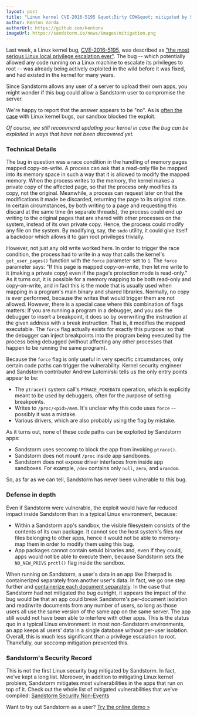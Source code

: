 ```yaml
---
layout: post
title: "Linux kernel CVE-2016-5195 &quot;Dirty COW&quot; mitigated by Sandstorm"
author: Kenton Varda
authorUrl: https://github.com/kentonv
imageUrl: https://sandstorm.io/news/images/mitigation.png
---
```


Last week, a Linux kernel bug, [CVE-2016-5195](https://www.google.com/search?q=CVE-2016-5195), was described as ["the most serious Linux local privilege escalation ever"](http://arstechnica.com/security/2016/10/most-serious-linux-privilege-escalation-bug-ever-is-under-active-exploit/). The bug -- which potentially allowed any code running on a Linux machine to escalate its privileges to root -- was already being actively exploited in the wild before it was fixed, and had existed in the kernel for many years.

Since Sandstorm allows any user of a server to upload their own apps, you might wonder if this bug could allow a Sandstorm user to compromise the server.

We're happy to report that the answer appears to be "no". As is [often the case](https://docs.sandstorm.io/en/latest/using/security-non-events/#linux-kernel) with Linux kernel bugs, our sandbox blocked the exploit.

_Of course, we still recommend updating your kernel in case the bug can be exploited in ways that have not been discovered yet._

### Technical Details

The bug in question was a race condition in the handling of memory pages mapped copy-on-write. A process can ask that a read-only file be mapped into its memory space in such a way that it is allowed to modify the mapped memory. When the process writes to the memory, the kernel makes a private copy of the affected page, so that the process only modifies its copy, not the original. Meanwhile, a process can request later on that the modifications it made be discarded, returning the page to its original state. In certain circumstances, by both writing to a page and requesting this discard at the same time (in separate threads), the process could end up writing to the original pages that are shared with other processes on the system, instead of its own private copy. Hence, the process could modify any file on the system. By modifying, say, the `sudo` utility, it could give itself a backdoor which allows it to gain root privileges trivially.

However, not just any old write worked here. In order to trigger the race condition, the process had to write in a way that calls the kernel's `get_user_pages()` function with the `force` parameter set to `1`. The `force` parameter says: "If this page is mapped copy-on-write, then let me write to it (making a private copy) even if the page's protection mode is read-only." As it turns out, it is possible for a memory mapping to be both read-only and copy-on-write, and in fact this is the mode that is usually used when mapping in a program's main binary and shared libraries. Normally, no copy is ever performed, because the writes that would trigger them are not allowed. However, there is a special case where this combination of flags matters: If you are running a program in a debugger, and you ask the debugger to insert a breakpoint, it does so by overwriting the instruction at the given address with a break instruction. That is, it modifies the mapped executable. The `force` flag actually exists for exactly this purpose: so that the debugger can inject breakpoints into the program being executed by the process being debugged (without affecting any other processes that happen to be running the same program).

Because the `force` flag is only useful in very specific circumstances, only certain code paths can trigger the vulnerability. Kernel security engineer and Sandstorm contributor Andrew Lutomirski tells us the only entry points appear to be:

* The `ptrace()` system call's `PTRACE_POKEDATA` operation, which is explicitly meant to be used by debuggers, often for the purpose of setting breakpoints.
* Writes to `/proc/<pid>/mem`. It's unclear why this code uses `force` -- possibly it was a mistake.
* Various drivers, which are also probably using the flag by mistake.

As it turns out, none of these code paths can be exploited by Sandstorm apps:

* Sandstorm uses seccomp to block the app from invoking `ptrace()`.
* Sandstorm does not mount `/proc` inside app sandboxes.
* Sandstorm does not expose driver interfaces from inside app sandboxes. For example, `/dev` contains only `null`, `zero`, and `urandom`.

So, as far as we can tell, Sandstorm has never been vulnerable to this bug.

### Defense in depth

Even if Sandstorm were vulnerable, the exploit would have far reduced impact inside Sandstorm than in a typical Linux environment, because:

* Within a Sandstorm app's sandbox, the visible filesystem consists of the contents of its own package. It cannot see the host system's files nor files belonging to other apps, hence it would not be able to memory-map them in order to modify them using this bug.
* App packages cannot contain setuid binaries and, even if they could, apps would not be able to execute them, because Sandstorm sets the `NO_NEW_PRIVS` `prctl()` flag inside the sandbox.

When running on Sandstorm, a user's data in an app like Etherpad is containerized separately from another user's data. In fact, we go one step further and [containerize each document separately](https://sandstorm.io/how-it-works#grains). In the case that Sandstorm had not mitigated the bug outright, it appears the impact of the bug would be that an app could break Sandstorm's per-document isolation and read/write documents from any number of users, so long as those users all use the same version of the same app on the same server. The app still would not have been able to interfere with other apps. This is the status quo in a typical Linux environment: in most non-Sandstorm environments, an app keeps all users' data in a single database without per-user isolation. Overall, this is much less significant than a privilege escalation to root. Thankfully, our seccomp mitigation prevented this.

### Sandstorm's Security Record

This is not the first Linux security bug mitigated by Sandstorm. In fact, we've kept a long list. Moreover, in addition to mitigating Linux kernel problem, Sandstorm mitigates most vulnerabilities in the apps that run on top of it. Check out the whole list of mitigated vulnerabilities that we've compiled: [Sandstorm Security Non-Events](https://docs.sandstorm.io/en/latest/using/security-non-events/)

Want to try out Sandstorm as a user? [Try the online demo &raquo;](https://demo.sandstorm.io)
